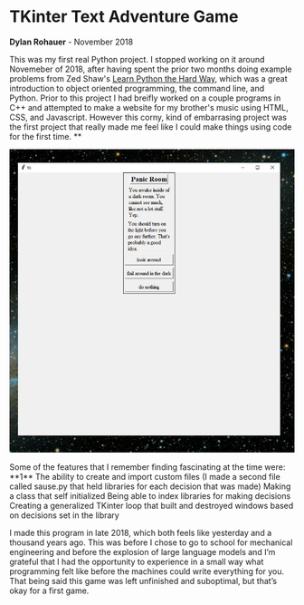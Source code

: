 # TKinter Text Adventure Game 
**Dylan Rohauer** - November 2018

This was my first real Python project. I stopped working on it around Novemeber of 2018, after having spent the prior two months doing example problems from Zed Shaw's [Learn Python the Hard Way](https://learnpythonthehardway.org/), which was a great introduction to object oriented programming, the command line, and Python. Prior to this project I had breifly worked on a couple programs in C++ and attempted to make a website for my brother's music using HTML, CSS, and Javascript. However this corny, kind of embarrasing project was the first project that really made me feel like I could make things using code for the first time. **
<p align="center">
  <img src="https://github.com/RohauerRobotics/project_timeline/blob/main/tk_game/first_game_screen.JPG" align="centre">
</p>
Some of the features that I remember finding fascinating at the time were: 
**1** The ability to create and import custom files (I made a second file called sause.py that held libraries for each decision that was made)
Making a class that self initialized
Being able to index libraries for making decisions
Creating a generalized TKinter loop that built and destroyed windows based on decisions set in the library

I made this program in late 2018, which both feels like yesterday and a thousand years ago. This was before I chose to go to school for mechanical engineering and before the explosion of large language models and I’m grateful that I had the opportunity to experience in a small way what programming felt like before the machines could write everything for you. That being said this game was left unfinished and suboptimal, but that’s okay for a first game. 
